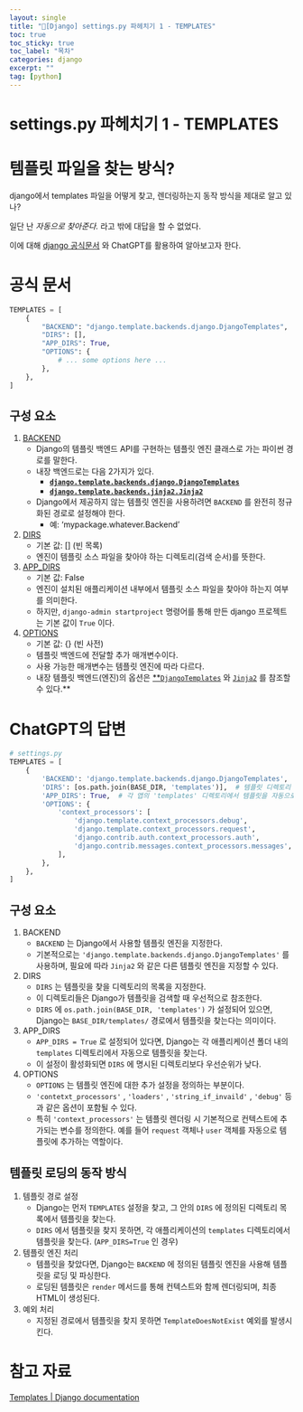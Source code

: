 ```yaml
---
layout: single
title: "📘[Django] settings.py 파헤치기 1 - TEMPLATES"
toc: true
toc_sticky: true
toc_label: "목차"
categories: django
excerpt: ""
tag: [python]
---
```


# settings.py 파헤치기 1 - TEMPLATES

# 템플릿 파일을 찾는 방식?

django에서 templates 파일을 어떻게 찾고, 렌더링하는지 동작 방식을 제대로 알고 있나?

일단 난 *자동으로 찾아준다.* 라고 밖에 대답을 할 수 없었다.

이에 대해 [django 공식문서](https://docs.djangoproject.com/en/5.1/topics/templates/) 와 ChatGPT를 활용하여 알아보고자 한다.

# 공식 문서

```python
TEMPLATES = [
    {
        "BACKEND": "django.template.backends.django.DjangoTemplates",
        "DIRS": [],
        "APP_DIRS": True,
        "OPTIONS": {
            # ... some options here ...
        },
    },
]
```

## 구성 요소

1. [BACKEND](https://docs.djangoproject.com/en/5.1/ref/settings/#std-setting-TEMPLATES-BACKEND)
    - Django의 템플릿 백엔드 API를 구현하는 템플릿 엔진 클래스로 가는 파이썬 경로를 말한다.
    - 내장 백엔드로는 다음 2가지가 있다.
        - [**`django.template.backends.django.DjangoTemplates`**](https://docs.djangoproject.com/en/5.1/topics/templates/#django.template.backends.django.DjangoTemplates)
        - [**`django.template.backends.jinja2.Jinja2`**](https://docs.djangoproject.com/en/5.1/topics/templates/#django.template.backends.jinja2.Jinja2)
    - Django에서 제공하지 않는 템플릿 엔진을 사용하려면 `BACKEND` 를 완전히 정규화된 경로로 설정해야 한다.
        - 예: ‘mypackage.whatever.Backend’
2. [DIRS](https://docs.djangoproject.com/en/5.1/ref/settings/#dirs)
    - 기본 값: [] (빈 목록)
    - 엔진이 템플릿 소스 파일을 찾아야 하는 디렉토리(검색 순서)를 뜻한다.
3. [APP_DIRS](https://docs.djangoproject.com/en/5.1/ref/settings/#app-dirs)
    - 기본 값: False
    - 엔진이 설치된 애플리케이션 내부에서 템플릿 소스 파일을 찾아야 하는지 여부를 의미한다.
    - 하지만, `django-admin startproject` 명령어를 통해 만든 django 프로젝트는 기본 값이 `True` 이다.
4. [OPTIONS](https://docs.djangoproject.com/en/5.1/ref/settings/#std-setting-TEMPLATES-OPTIONS)
    - 기본 값: {} (빈 사전)
    - 템플릿 백엔드에 전달할 추가 매개변수이다.
    - 사용 가능한 매개변수는 템플릿 엔진에 따라 다르다.
    - 내장 템플릿 백엔드(엔진)의 옵션은 [**`DjangoTemplates`](https://docs.djangoproject.com/en/5.1/topics/templates/#django.template.backends.django.DjangoTemplates) 와 [`Jinja2`](https://docs.djangoproject.com/en/5.1/topics/templates/#django.template.backends.jinja2.Jinja2) 를 참조할 수 있다.**

# ChatGPT의 답변

```python
# settings.py
TEMPLATES = [
    {
        'BACKEND': 'django.template.backends.django.DjangoTemplates',  # 템플릿 엔진 지정
        'DIRS': [os.path.join(BASE_DIR, 'templates')],  # 템플릿 디렉토리 지정
        'APP_DIRS': True,  # 각 앱의 'templates' 디렉토리에서 템플릿을 자동으로 찾음
        'OPTIONS': {
            'context_processors': [
                'django.template.context_processors.debug',
                'django.template.context_processors.request',
                'django.contrib.auth.context_processors.auth',
                'django.contrib.messages.context_processors.messages',
            ],
        },
    },
]
```

## 구성 요소

1. BACKEND
    - `BACKEND` 는 Django에서 사용할 템플릿 엔진을 지정한다.
    - 기본적으로는 `'django.template.backends.django.DjangoTemplates'` 를 사용하며, 필요에 따라 `Jinja2` 와 같은 다른 템플릿 엔진을 지정할 수 있다.
2. DIRS
    - `DIRS` 는 템플릿을 찾을 디렉토리의 목록을 지정한다.
    - 이 디렉토리들은 Django가 템플릿을 검색할 때 우선적으로 참조한다.
    - `DIRS` 에 `os.path.join(BASE_DIR, 'templates')` 가 설정되어 있으면, Django는 `BASE_DIR/templates/` 경로에서 템플릿을 찾는다는 의미이다.
3. APP_DIRS
    - `APP_DIRS = True` 로 설정되어 있다면, Django는 각 애플리케이션 폴더 내의 `templates` 디렉토리에서 자동으로 템플릿을 찾는다.
    - 이 설정이 활성화되면 `DIRS` 에 명시된 디렉토리보다 우선순위가 낮다.
4. OPTIONS
    - `OPTIONS` 는 템플릿 엔진에 대한 추가 설정을 정의하는 부분이다.
    - `'contetxt_processors'` , `'loaders'` , `'string_if_invaild'` , `'debug'` 등과 같은 옵션이 포함될 수 있다.
    - 특히 `'context_processors'` 는 템플릿 렌더링 시 기본적으로 컨텍스트에 추가되는 변수를 정의한다. 예를 들어 `request` 객체나 `user` 객체를 자동으로 템플릿에 추가하는 역할이다.

## 템플릿 로딩의 동작 방식

1. 템플릿 경로 설정
    - Django는 먼저 `TEMPLATES` 설정을 찾고, 그 안의 `DIRS` 에 정의된 디렉토리 목록에서 템플릿을 찾는다.
    - `DIRS` 에서 템플릿을 찾지 못하면, 각 애플리케이션의 `templates` 디렉토리에서 템플릿을 찾는다. (`APP_DIRS=True` 인 경우)
2. 템플릿 엔진 처리
    - 템플릿을 찾았다면, Django는 `BACKEND` 에 정의된 템플릿 엔진을 사용해 템플릿을 로딩 및 파싱한다.
    - 로딩된 템플릿은 `render` 메서드를 통해 컨텍스트와 함께 렌더링되며, 최종 HTML이 생성된다.
3. 예외 처리
    - 지정된 경로에서 템플릿을 찾지 못하면 `TemplateDoesNotExist` 예외를 발생시킨다.

# 참고 자료
[Templates | Django documentation](https://docs.djangoproject.com/en/5.1/topics/templates/)